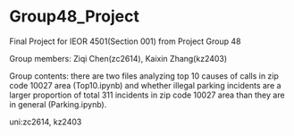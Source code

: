 # Group48_Project
Final Project for IEOR 4501(Section 001) from Project Group 48

Group members: Ziqi Chen(zc2614), Kaixin Zhang(kz2403)

Group contents: there are two files analyzing top 10 causes of calls in zip code 10027 area (Top10.ipynb) and whether illegal parking incidents are a larger proportion of total 311 incidents in zip code 10027 area than they are in general (Parking.ipynb).

uni:zc2614, kz2403
